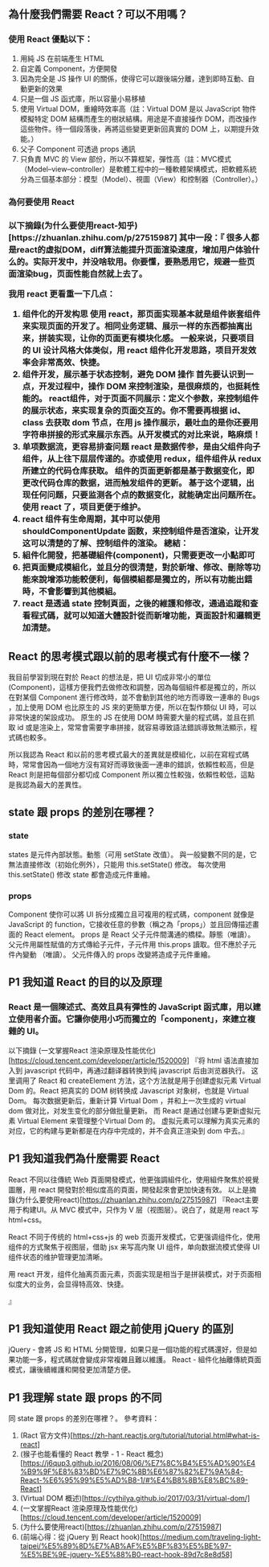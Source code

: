## 為什麼我們需要 React？可以不用嗎？
<h3>使用 React 優點以下：</h3>

1. 用純 JS 在前端產生 HTML 
2. 自定義 Component，方便開發
3. 因為完全是 JS 操作 UI 的關係，使得它可以跟後端分離，達到即時互動、自動更新的效果
4. 只是一個 JS 函式庫，所以容量小易移植
5. 使用 Virtual DOM，重繪時效率高（註：Virtual DOM 是以 JavaScript 物件模擬特定 DOM 結構而產生的樹狀結構。用途是不直接操作 DOM，而改操作這些物件。待一個段落後，再將這些變更更新回真實的 DOM 上，以期提升效能。）
6. 父子 Component 可透過 props 通訊
7. 只負責 MVC 的 View 部份，所以不算框架，彈性高（註：MVC模式（Model–view–controller）是軟體工程中的一種軟體架構模式，把軟體系統分為三個基本部分：模型（Model）、視圖（View）和控制器（Controller）。）
<h3>為何要使用 React<h3>
以下摘錄(为什么要使用react-知乎)[https://zhuanlan.zhihu.com/p/27515987] 其中一段：『
很多人都是react的虚拟DOM，diff算法能提升页面渲染速度，增加用户体验什么的。实际开发中，并没啥软用。你要懂，要熟悉用它，规避一些页面渲染bug，页面性能自然就上去了。

我用 react 更看重一下几点：
1. 组件化的开发构思
使用 react，那页面实现基本就是组件嵌套组件来实现页面的开发了。相同业务逻辑、展示一样的东西都抽离出来，拼装实现，让你的页面更有模块化感。
一般来说，只要项目的 UI 设计风格大体类似，用 react 组件化开发思路，项目开发效率会非常高效、快捷。
2. 组件开发，展示基于状态控制，避免 DOM 操作
首先要认识到一点，开发过程中，操作 DOM 来控制渲染，是很麻烦的，也挺耗性能的。
react组件，对于页面不同展示：定义个参数，来控制组件的展示状态，来实现复杂的页面交互的。你不需要再根据 id、class 去获取 dom 节点，在用 js 操作展示，最吐血的是你还要用字符串拼接的形式来展示东西。从开发模式的对比来说，略麻烦！
3. 单项数据流，更容易排查问题
react 是数据传参，是由父组件向子组件，从上往下层层传递的。亦或使用 redux，组件组件从 redux 所建立的代码仓库获取。
组件的页面更新都是基于数据变化，即更改代码仓库的数据，进而触发组件的更新。
基于这个逻辑，出现任何问题，只要监测各个点的数据变化，就能确定出问题所在。
使用 react 了，项目更便于维护。
4. react 组件有生命周期，其中可以使用 shouldComponentUpdate 函数，来控制组件是否渲染，让开发这可以清楚的了解、控制组件的渲染。
總結：
1. 組件化開發，把基礎組件(component)，只需要更改一小點即可
2. 把頁面變成模組化，並且分的很清楚，對於新增、修改、刪除等功能來說增添功能較便利，每個模組都是獨立的，所以有功能出錯時，不會影響到其他模組。
3. react 是透過 state 控制頁面，之後的維護和修改，通過追蹤和查看程式碼，就可以知道大體設計從而新增功能，頁面設計和邏輯更加清楚。

## React 的思考模式跟以前的思考模式有什麼不一樣？
我目前學習到現在對於 React 的想法是，把 UI 切成非常小的單位(Component)，這樣方便我們去做修改和調整，因為每個組件都是獨立的，所以在對某個 Component 進行修改時，並不會動到其他的地方而導致一連串的 Bugs ，加上使用 DOM 也比原生的 JS 來的更簡單方便，所以在製作類似 UI 時，可以非常快速的架設成功。
原生的 JS 在使用 DOM 時需要大量的程式碼，並且在抓取 id 或是渲染上，常常會需要字串拼接，就容易導致語法錯誤導致無法顯示，程式碼也較多。

所以我認為 React 和以前的思考模式最大的差異就是模組化，以前在寫程式碼時，常常會因為一個地方沒有寫好而導致後面一連串的錯誤，依賴性較高，但是 React 則是把每個部分都切成 Component 所以獨立性較強，依賴性較低，這點是我認為最大的差異性。

## state 跟 props 的差別在哪裡？
<h3>state</h3>
states 是元件內部狀態。動態（可用 setState 改值）。
與一般變數不同的是，它無法直接修改（初始化例外），只能用 this.setState() 修改。
每次使用 this.setState() 修改 state 都會造成元件重繪。
<h3>props</h3>
Component 使你可以將 UI 拆分成獨立且可複用的程式碼，component 就像是 JavaScript 的 function，它接收任意的參數（稱之為「props」）並且回傳描述畫面的 React element。
props 是 React 父子元件間溝通的橋樑。靜態（唯讀）。
父元件用屬性賦值的方式傳給子元件，子元件用 this.props 讀取。但不應於子元件內變動 （唯讀）。
父元件傳入的 props 改變將造成子元件重繪。

## P1 我知道 React 的目的以及原理
<h3>React 是一個陳述式、高效且具有彈性的 JavaScript 函式庫，用以建立使用者介面。它讓你使用小巧而獨立的「component」，來建立複雜的 UI。</h3>

以下摘錄 (一文掌握React 渲染原理及性能优化)[https://cloud.tencent.com/developer/article/1520009] 
『将 html 语法直接加入到 javascript 代码中，再通过翻译器转换到纯 javascript 后由浏览器执行。
这里调用了 React 和 createElement 方法，这个方法就是用于创建虚拟元素 Virtual Dom 的。React 把真实的 DOM 树转换成 Javascript 对象树，也就是 Virtual Dom。
每次数据更新后，重新计算 Virtual Dom ，并和上一次生成的 virtual dom 做对比，对发生变化的部分做批量更新。
而 React 是通过创建与更新虚拟元素 Virtual Element 来管理整个Virtual Dom 的。
虚拟元素可以理解为真实元素的对应，它的构建与更新都是在内存中完成的，并不会真正渲染到 dom 中去。』

## P1 我知道我們為什麼需要 React
React 不同以往傳統 Web 頁面開發模式，他更強調組件化，使用組件聚焦於視覺圖層，用 react 開發對於相似度高的頁面，開發起來會更加快速有效。
以上是摘錄(为什么要使用react)[https://zhuanlan.zhihu.com/p/27515987] 『React主要用于构建UI。从 MVC 模式中，只作为 V 层（视图层）。说白了，就是用 react 写 html+css。

React 不同于传统的 html+css+js 的 web 页面开发模式，它更强调组件化，使用组件的方式聚焦于视图层，借助 jsx 来写高内聚 UI 组件，单向数据流模式使得 UI 组件状态的维护管理更加清晰。

用 react 开发，组件化抽离页面元素，页面实现是相当于是拼装模式，对于页面相似度大的业务，会显得特高效、快捷。

』
## P1 我知道使用 React 跟之前使用 jQuery 的區別
jQuery - 會將 JS 和 HTML 分開管理，如果只是一個功能的程式碼還好，但是如果功能一多，程式碼就會變成非常複雜且難以維護。
React - 組件化抽離傳統頁面模式，讓後續維護和開發更加清楚方便。

## P1 我理解 state 跟 props 的不同
同 state 跟 props 的差別在哪裡？。
參考資料：
1. (Ract 官方文件)[https://zh-hant.reactjs.org/tutorial/tutorial.html#what-is-react]
2. (猴子也能看懂的 React 教學 - 1 - React 概念)[https://j6qup3.github.io/2016/08/06/%E7%8C%B4%E5%AD%90%E4%B9%9F%E8%83%BD%E7%9C%8B%E6%87%82%E7%9A%84-React-%E6%95%99%E5%AD%B8-1/#%E4%B8%8B%E8%BC%89-React]
3. (Virtual DOM 概述)[https://cythilya.github.io/2017/03/31/virtual-dom/]
4. (一文掌握React 渲染原理及性能优化)[https://cloud.tencent.com/developer/article/1520009] 
5. (为什么要使用react)[https://zhuanlan.zhihu.com/p/27515987]
6. (前端心得：從 jQuery 到 React hook)[https://medium.com/traveling-light-taipei/%E5%89%8D%E7%AB%AF%E5%BF%83%E5%BE%97-%E5%BE%9E-jquery-%E5%88%B0-react-hook-89d7c8e8d58]